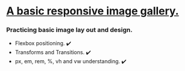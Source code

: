 <h1><ins>A basic responsive image gallery.</ins></h1>

<h3> Practicing basic image lay out and design. </h3>

<ul> 
  <li> Flexbox positioning. ✔️ </li>
  <li> Transforms and Transitions. ✔️ </li>
  <li> px, em, rem, %, vh and vw understanding. ✔️ </li>
</ul>
